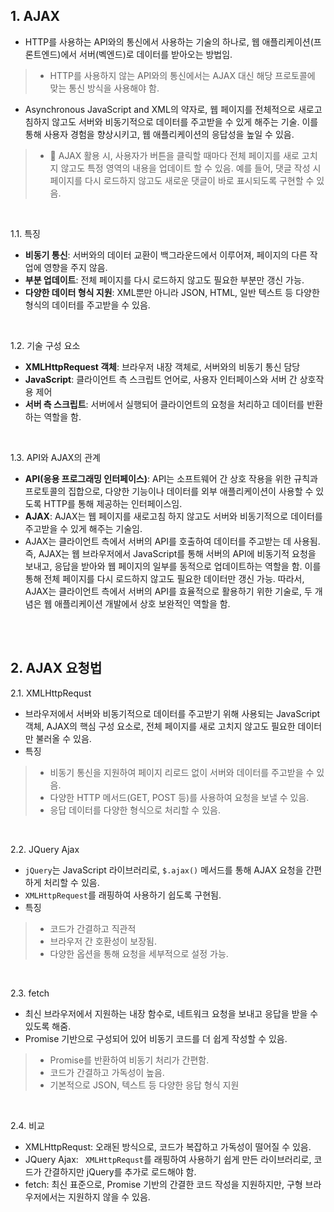 ## 1. AJAX
* HTTP를 사용하는 API와의 통신에서 사용하는 기술의 하나로, 웹 애플리케이션(프론트엔드)에서 서버(벡엔드)로 데이터를 받아오는 방법임.
> *	HTTP를 사용하지 않는 API와의 통신에서는 AJAX 대신 해당 프로토콜에 맞는 통신 방식을 사용해야 함.
* Asynchronous JavaScript and XML의 약자로, 웹 페이지를 전체적으로 새로고침하지 않고도 서버와 비동기적으로 데이터를 주고받을 수 있게 해주는 기술. 이를 통해 사용자 경험을 향상시키고, 웹 애플리케이션의 응답성을 높일 수 있음.
> * 	AJAX 활용 시, 사용자가 버튼을 클릭할 때마다 전체 페이지를 새로 고치지 않고도 특정 영역의 내용을 업데이트 할 수 있음. 예를 들어, 댓글 작성 시 페이지를 다시 로드하지 않고도 새로운 댓글이 바로 표시되도록 구현할 수 있음.

<br>

1.1. 특징
*  __비동기 통신__: 서버와의 데이터 교환이 백그라운드에서 이루어져, 페이지의 다른 작업에 영향을 주지 않음.
*  __부분 업데이트__: 전체 페이지를 다시 로드하지 않고도 필요한 부분만 갱신 가능.
*  __다양한 데이터 형식 지원__: XML뿐만 아니라 JSON, HTML, 일반 텍스트 등 다양한 형식의 데이터를 주고받을 수 있음.

<br>

1.2. 기술 구성 요소
*  __XMLHttpRequest 객체__: 브라우저 내장 객체로, 서버와의 비동기 통신 담당
*  __JavaScript__: 클라이언트 측 스크립트 언어로, 사용자 인터페이스와 서버 간 상호작용 제어
*  __서버 측 스크립트__: 서버에서 실행되어 클라이언트의 요청을 처리하고 데이터를 반환하는 역할을 함.

<br>

1.3. API와 AJAX의 관계
*  __API(응용 프로그래밍 인터페이스)__: API는 소프트웨어 간 상호 작용을 위한 규칙과 프로토콜의 집합으로, 다양한 기능이나 데이터를 외부 애플리케이션이 사용할 수 있도록 HTTP를 통해 제공하는 인터페이스임.
*  __AJAX__: AJAX는 웹 페이지를 새로고침 하지 않고도 서버와 비동기적으로 데이터를 주고받을 수 있게 해주는 기술임.
*  AJAX는 클라이언트 측에서 서버의 API를 호출하여 데이터를 주고받는 데 사용됨. 즉, AJAX는 웹 브라우저에서 JavaScript를 통해 서버의 API에 비동기적 요청을 보내고, 응답을 받아와 웹 페이지의 일부를 동적으로 업데이트하는 역할을 함. 이를 통해 전체 페이지를 다시 로드하지 않고도 필요한 데이터만 갱신 가능. 
따라서, AJAX는 클라이언트 측에서 서버의 API를 효율적으로 활용하기 위한 기술로, 두 개념은 웹 애플리케이션 개발에서 상호 보완적인 역할을 함.

<br>
<br>

## 2. AJAX 요청법
2.1. XMLHttpRequst
* 브라우저에서 서버와 비동기적으로 데이터를 주고받기 위해 사용되는 JavaScript 객체, AJAX의 핵심 구성 요소로, 전체 페이지를 새로 고치지 않고도 필요한 데이터만 불러올 수 있음.
* 특징
> * 비동기 통신을 지원하여 페이지 리로드 없이 서버와 데이터를 주고받을 수 있음.
> * 다양한 HTTP 메서드(GET, POST 등)를 사용하여 요청을 보낼 수 있음.
> * 응답 데이터를 다양한 형식으로 처리할 수 있음.

<br>

2.2. JQuery Ajax
* `jQuery`는 JavaScript 라이브러리로, `$.ajax()` 메서드를 통해 AJAX 요청을 간편하게 처리할 수 있음.
* `XMLHttpRequest`를 래핑하여 사용하기 쉽도록 구현됨.
* 특징
> * 코드가 간결하고 직관적
> * 브라우저 간 호환성이 보장됨.
> * 다양한 옵션을 통해 요청을 세부적으로 설정 가능.

<br>

2.3. fetch
* 최신 브라우저에서 지원하는 내장 함수로, 네트워크 요청을 보내고 응답을 받을 수 있도록 해줌.
* Promise 기반으로 구성되어 있어 비동기 코드를 더 쉽게 작성할 수 있음.
> * Promise를 반환하여 비동기 처리가 간편함.
> * 코드가 간결하고 가독성이 높음.
> * 기본적으로 JSON, 텍스트 등 다양한 응답 형식 지원

<br>

2.4. 비교
* XMLHttpRequst: 오래된 방식으로, 코드가 복잡하고 가독성이 떨어질 수 있음.
* JQuery Ajax: ` XMLHttpRequst`를 래핑하여 사용하기 쉽게 만든 라이브러리로, 코드가 간결하지만 jQuery를 추가로 로드해야 함.
* fetch: 최신 표준으로, Promise 기반의 간결한 코드 작성을 지원하지만, 구형 브라우저에서는 지원하지 않을 수 있음.




